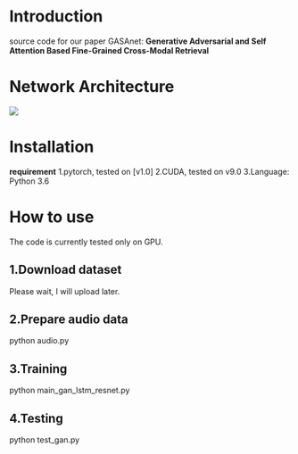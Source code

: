 # Introduction
source code for our paper GASAnet: **Generative Adversarial and Self Attention Based Fine-Grained Cross-Modal Retrieval**
# Network Architecture
![](https://github.com/gasanet/GASA/blob/master/gan.jpg)
# Installation
**requirement**
1.pytorch, tested on [v1.0]
2.CUDA, tested on v9.0
3.Language: Python 3.6
# How to use
The code is currently tested only on GPU.
## 1.Download dataset
Please wait, I will upload later.
## 2.Prepare audio data
python audio.py
## 3.Training
python main_gan_lstm_resnet.py
## 4.Testing
python test_gan.py

